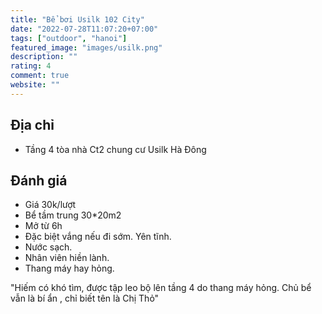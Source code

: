 ```yaml
---
title: "Bể bơi Usilk 102 City"
date: "2022-07-28T11:07:20+07:00"
tags: ["outdoor", "hanoi"]
featured_image: "images/usilk.png"
description: ""
rating: 4
comment: true
website: ""
---
```


## Địa chỉ

- Tầng 4 tòa nhà Ct2 chung cư Usilk Hà Đông 

## Đánh giá

- Giá 30k/lượt 
- Bể tầm trung 30*20m2
- Mở từ 6h
- Đặc biệt vắng nếu đi sớm. Yên tĩnh.
- Nước sạch.
- Nhân viên hiền lành.
- Thang máy hay hỏng.


"Hiếm có khó tìm, được tập leo bộ lên tầng 4 do thang máy hỏng. Chủ bể vẫn là bí ẩn , chỉ biết tên là Chị Thỏ"

